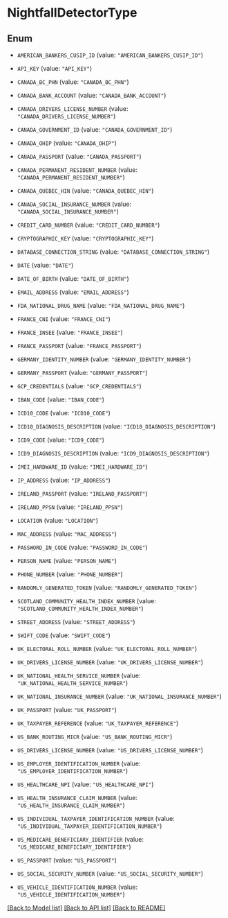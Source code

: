 # NightfallDetectorType

## Enum


* `AMERICAN_BANKERS_CUSIP_ID` (value: `"AMERICAN_BANKERS_CUSIP_ID"`)

* `API_KEY` (value: `"API_KEY"`)

* `CANADA_BC_PHN` (value: `"CANADA_BC_PHN"`)

* `CANADA_BANK_ACCOUNT` (value: `"CANADA_BANK_ACCOUNT"`)

* `CANADA_DRIVERS_LICENSE_NUMBER` (value: `"CANADA_DRIVERS_LICENSE_NUMBER"`)

* `CANADA_GOVERNMENT_ID` (value: `"CANADA_GOVERNMENT_ID"`)

* `CANADA_OHIP` (value: `"CANADA_OHIP"`)

* `CANADA_PASSPORT` (value: `"CANADA_PASSPORT"`)

* `CANADA_PERMANENT_RESIDENT_NUMBER` (value: `"CANADA_PERMANENT_RESIDENT_NUMBER"`)

* `CANADA_QUEBEC_HIN` (value: `"CANADA_QUEBEC_HIN"`)

* `CANADA_SOCIAL_INSURANCE_NUMBER` (value: `"CANADA_SOCIAL_INSURANCE_NUMBER"`)

* `CREDIT_CARD_NUMBER` (value: `"CREDIT_CARD_NUMBER"`)

* `CRYPTOGRAPHIC_KEY` (value: `"CRYPTOGRAPHIC_KEY"`)

* `DATABASE_CONNECTION_STRING` (value: `"DATABASE_CONNECTION_STRING"`)

* `DATE` (value: `"DATE"`)

* `DATE_OF_BIRTH` (value: `"DATE_OF_BIRTH"`)

* `EMAIL_ADDRESS` (value: `"EMAIL_ADDRESS"`)

* `FDA_NATIONAL_DRUG_NAME` (value: `"FDA_NATIONAL_DRUG_NAME"`)

* `FRANCE_CNI` (value: `"FRANCE_CNI"`)

* `FRANCE_INSEE` (value: `"FRANCE_INSEE"`)

* `FRANCE_PASSPORT` (value: `"FRANCE_PASSPORT"`)

* `GERMANY_IDENTITY_NUMBER` (value: `"GERMANY_IDENTITY_NUMBER"`)

* `GERMANY_PASSPORT` (value: `"GERMANY_PASSPORT"`)

* `GCP_CREDENTIALS` (value: `"GCP_CREDENTIALS"`)

* `IBAN_CODE` (value: `"IBAN_CODE"`)

* `ICD10_CODE` (value: `"ICD10_CODE"`)

* `ICD10_DIAGNOSIS_DESCRIPTION` (value: `"ICD10_DIAGNOSIS_DESCRIPTION"`)

* `ICD9_CODE` (value: `"ICD9_CODE"`)

* `ICD9_DIAGNOSIS_DESCRIPTION` (value: `"ICD9_DIAGNOSIS_DESCRIPTION"`)

* `IMEI_HARDWARE_ID` (value: `"IMEI_HARDWARE_ID"`)

* `IP_ADDRESS` (value: `"IP_ADDRESS"`)

* `IRELAND_PASSPORT` (value: `"IRELAND_PASSPORT"`)

* `IRELAND_PPSN` (value: `"IRELAND_PPSN"`)

* `LOCATION` (value: `"LOCATION"`)

* `MAC_ADDRESS` (value: `"MAC_ADDRESS"`)

* `PASSWORD_IN_CODE` (value: `"PASSWORD_IN_CODE"`)

* `PERSON_NAME` (value: `"PERSON_NAME"`)

* `PHONE_NUMBER` (value: `"PHONE_NUMBER"`)

* `RANDOMLY_GENERATED_TOKEN` (value: `"RANDOMLY_GENERATED_TOKEN"`)

* `SCOTLAND_COMMUNITY_HEALTH_INDEX_NUMBER` (value: `"SCOTLAND_COMMUNITY_HEALTH_INDEX_NUMBER"`)

* `STREET_ADDRESS` (value: `"STREET_ADDRESS"`)

* `SWIFT_CODE` (value: `"SWIFT_CODE"`)

* `UK_ELECTORAL_ROLL_NUMBER` (value: `"UK_ELECTORAL_ROLL_NUMBER"`)

* `UK_DRIVERS_LICENSE_NUMBER` (value: `"UK_DRIVERS_LICENSE_NUMBER"`)

* `UK_NATIONAL_HEALTH_SERVICE_NUMBER` (value: `"UK_NATIONAL_HEALTH_SERVICE_NUMBER"`)

* `UK_NATIONAL_INSURANCE_NUMBER` (value: `"UK_NATIONAL_INSURANCE_NUMBER"`)

* `UK_PASSPORT` (value: `"UK_PASSPORT"`)

* `UK_TAXPAYER_REFERENCE` (value: `"UK_TAXPAYER_REFERENCE"`)

* `US_BANK_ROUTING_MICR` (value: `"US_BANK_ROUTING_MICR"`)

* `US_DRIVERS_LICENSE_NUMBER` (value: `"US_DRIVERS_LICENSE_NUMBER"`)

* `US_EMPLOYER_IDENTIFICATION_NUMBER` (value: `"US_EMPLOYER_IDENTIFICATION_NUMBER"`)

* `US_HEALTHCARE_NPI` (value: `"US_HEALTHCARE_NPI"`)

* `US_HEALTH_INSURANCE_CLAIM_NUMBER` (value: `"US_HEALTH_INSURANCE_CLAIM_NUMBER"`)

* `US_INDIVIDUAL_TAXPAYER_IDENTIFICATION_NUMBER` (value: `"US_INDIVIDUAL_TAXPAYER_IDENTIFICATION_NUMBER"`)

* `US_MEDICARE_BENEFICIARY_IDENTIFIER` (value: `"US_MEDICARE_BENEFICIARY_IDENTIFIER"`)

* `US_PASSPORT` (value: `"US_PASSPORT"`)

* `US_SOCIAL_SECURITY_NUMBER` (value: `"US_SOCIAL_SECURITY_NUMBER"`)

* `US_VEHICLE_IDENTIFICATION_NUMBER` (value: `"US_VEHICLE_IDENTIFICATION_NUMBER"`)


[[Back to Model list]](../README.md#documentation-for-models) [[Back to API list]](../README.md#documentation-for-api-endpoints) [[Back to README]](../README.md)


